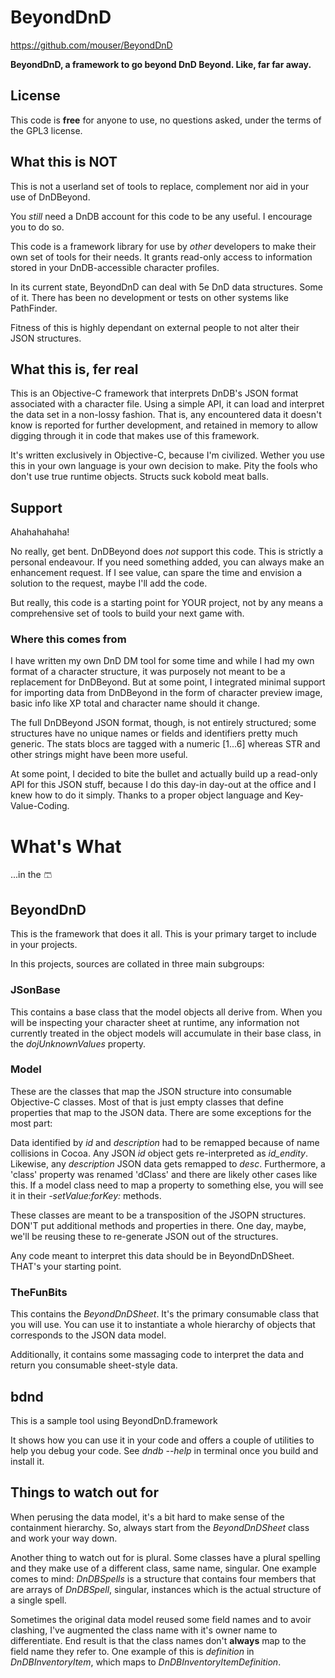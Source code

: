 # BeyondDnD

https://github.com/mouser/BeyondDnD

**BeyondDnD, a framework to go beyond DnD Beyond. Like, far far away.**

## License

This code is **free** for anyone to use, no questions asked, under the terms of the GPL3 license.

## What this is NOT

This is not a userland set of tools to replace, complement nor aid in your use of DnDBeyond.

You _still_ need a DnDB account for this code to be any useful. I encourage you to do so.

This code is a framework  library for use by _other_ developers to make their own set of tools 
for their needs. It grants read-only access to information stored in your DnDB-accessible 
character profiles.

In its current state, BeyondDnD can deal with 5e DnD data structures. Some of it. 
There has been no development or tests on other systems like PathFinder.

Fitness of this is highly dependant on external people to not alter their JSON structures.


## What this is, fer real

This is an Objective-C framework that interprets DnDB's JSON format associated with a character file.
Using a simple API, it can load and interpret the data set in a non-lossy fashion. That is, any encountered
data it doesn't know is reported for further development, and retained in memory to allow digging
through it in code that makes use of this framework.

It's written exclusively in Objective-C, because I'm civilized. Wether you use this in your own language
is your own decision to make. Pity the fools who don't use true runtime objects.
Structs suck kobold meat balls.

## Support

Ahahahahaha!

No really, get bent. DnDBeyond does _not_ support this code. This is strictly a personal endeavour.
If you need something added, you can always make an enhancement request. If I see value, can spare
the time and envision a solution to the request, maybe I'll add the code.

But really, this code is a starting point for YOUR project, not by any means a comprehensive set of tools
to build your next game with.

### Where this comes from

I have written my own DnD DM tool for some time and while I had my own format of a character structure,
it was purposely not meant to be a replacement for DnDBeyond. But at some point, I integrated minimal
support for importing data from DnDBeyond in the form of character preview image, basic info like XP total
and character name should it change.

The full DnDBeyond JSON format, though, is not entirely structured; some structures have no unique names
or fields and identifiers pretty much generic. The stats blocs are tagged with a numeric [1...6] whereas STR 
and other strings might have been more useful.

At some point, I decided to bite the bullet and actually build up a read-only API for this JSON stuff, because
I do this day-in day-out at the office and I knew how to do it simply. Thanks to a proper object language
and Key-Value-Coding.

# What's What
...in the 🩳

## BeyondDnD
This is the framework that does it all. This is your primary target to include in your projects.

In this projects, sources are collated in three main subgroups:

### JSonBase
This contains a base class that the model objects all derive from. When you will be inspecting your
character sheet at runtime, any information not currently treated in the object models will accumulate
in their base class, in the _dojUnknownValues_ property.

### Model
These are the classes that map the JSON structure into consumable Objective-C classes.
Most of that is just empty classes that define properties that map to the JSON data. There
are some exceptions for the most part:

Data identified by _id_ and _description_ had to be remapped because of name collisions in
Cocoa. Any JSON _id_ object gets re-interpreted as _id_endity_. Likewise, any _description_
JSON data gets remapped to _desc_. Furthermore, a 'class' property was renamed 'dClass'
and there are likely other cases like this. If a model class need to map a property to something
else, you will see it in their _-setValue:forKey:_ methods.

These classes are meant to be a transposition of the JSOPN structures. DON'T put additional
methods and properties in there. One day, maybe, we'll be reusing these to re-generate JSON
out of the structures.

Any code meant to interpret this data should be in BeyondDnDSheet. THAT's your starting point.

### TheFunBits
This contains the _BeyondDnDSheet_. It's the primary consumable class that you will use.
You can use it to instantiate a whole hierarchy of objects that corresponds to the JSON
data model.

Additionally, it contains some massaging code to interpret the data and return you consumable
sheet-style data.

## bdnd
This is a sample tool using BeyondDnD.framework

It shows how you can use it in your code and offers a couple of utilities to help you debug your code.
See _dndb --help_ in terminal once you build and install it.

## Things to watch out for

When perusing the data model, it's a bit hard to make sense of the containment hierarchy. So, always 
start from the _BeyondDnDSheet_ class and work your way down.

Another thing to watch out for is plural. Some classes have a plural spelling and they make use of
a different class, same name, singular. One example comes to mind: _DnDBSpells_ is a structure
that contains four members that are arrays of _DnDBSpell_, singular, instances which is the actual
structure of a single spell.

Sometimes the original data model reused some field names and to avoir clashing, I've augmented
the class name with it's owner name to differentiate. End result is that the class names don't **always**
map to the field name they refer to. One example of this is _definition_ in _DnDBInventoryItem_,
which maps to _DnDBInventoryItemDefinition_.
